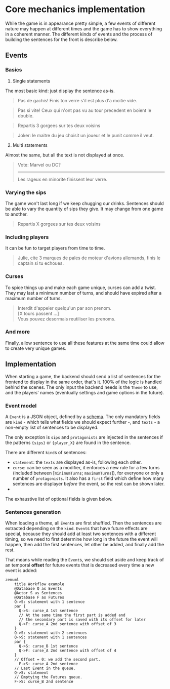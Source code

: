 # Core mechanics implementation

While the game is in appearance pretty simple, a few events of different nature
may happen at different times and the game has to show everything in a coherent
manner. The different kinds of events and the process of building the sentences
for the front is describe below.

## Events

### Basics

1. Single statements

The most basic kind: just display the sentence as-is.

> Pas de gachis! Finis ton verre s'il est plus d'a moitie vide.

> Pas si vite! Ceux qui n'ont pas vu au tour precedent en boient le double.

> Repartis 3 gorgees sur tes deux voisins

> Joker: le maitre du jeu choisit un joueur et le punit comme il veut.

2. Multi statements

Almost the same, but all the text is not displayed at once.

> Vote: Marvel ou DC?<hr>
> Les rageux en minorite finissent leur verre.

### Varying the sips

The game won't last long if we keep chugging our drinks. Sentences should be
able to vary the quantity of sips they give. It may change from one game to
another.

> Repartis X gorgees sur tes deux voisins

### Including players

It can be fun to target players from time to time.

> Julie, cite 3 marques de pales de moteur d'avions allemands, finis le captain si tu echoues.

### Curses

To spice things up and make each game unique, curses can add a twist. They may
last a minimum number of turns, and should have expired after a maximum number
of turns.

> Interdit d'appeler quelqu'un par son prenom.<br>
> [X tours passent ...]<br>
> Vous pouvez desormais reutiliser les prenoms.

### And more

Finally, allow sentence to use all these features at the same time could allow
to create very unique games.

## Implementation

When starting a game, the backend should send a list of sentences for the frontend to display in the same order, that's it. 100% of the logic is handled behind the scenes. The only input the backend needs is the `Theme` to use, and the players' names (eventually settings and game options in the future).

### Event model

A `Event` is a JSON object, defined by a [schema](../config/schemas/event.json). The only mandatory fields are `kind` - which tells what fields we should expect further -, and `texts` - a non-empty list of sentences to be displayed.

The only exception is `sips` and `protagonists` are injected in the sentences if the patterns `{sips}` or `{player_X}` are found in the sentence.

There are different `kind`s of sentences:

- `statement`: the `texts` are displayed as-is, following each other.
- `curse`: can be seen as a modifier, it enforces a new rule for a few turns (included between [`minimumTurns`; `maximumTurns`]), for everyone or only a number of `protagonists`. It also has a `first` field which define how many sentences are displayer *before* the event, so the rest can be shown later.
- 

The exhaustive list of optional fields is given below.

### Sentences generation

When loading a theme, all `Event`s are first shuffled. Then the sentences are extracted depending on the `kind`. `Event`s that have future effects are special, because they should add at least two sentences with a different timing, so we need to first determine how long in the future the event will happen, then add the first sentences, let other be added, and finally add the rest.

That means while reading the `Event`s, we should set aside and keep track of an temporal **offset** for future events that is decreased every time a new event is added:

```mermaid
zenuml
    title Workflow example
    @Database Q as Events
    @Actor S as Sentences
    @Database F as Futures
    Q->S: statement with 1 sentence
    par {
      Q->S: curse_A 1st sentence
      // At the same time the first part is added and
      // the secondary part is saved with its offset for later
      Q->F: curse_A 2nd sentence with offset of 3
    }
    Q->S: statement with 2 sentences
    Q->S: statement with 1 sentences
    par {
      Q->S: curse_B 1st sentence
      Q->F: curse_A 2nd sentence with offset of 4
    }
    // Offset = 0: we add the second part.
      F->S: curse_A 2nd sentence
    // Last Event in the queue.
    Q->S: statement
    // Emptying the Futures queue.
    F->S: curse_B 2nd sentence
```